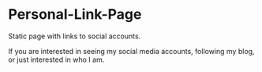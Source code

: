 Personal-Link-Page
==================

Static page with links to social accounts.

If you are interested in seeing my social media accounts, following my blog, or just interested in who I am.
